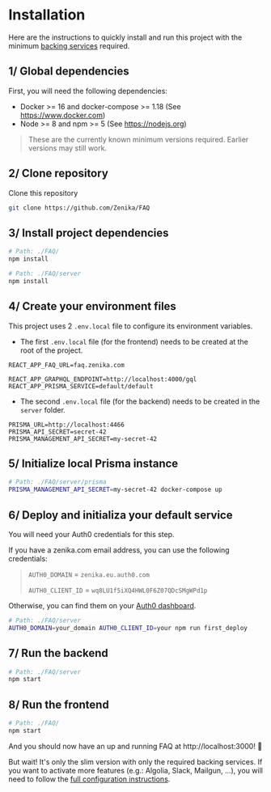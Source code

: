 # Installation

Here are the instructions to quickly install and run this project with the minimum [backing services](/docs/backing_services.md) required.

## 1/ Global dependencies

First, you will need the following dependencies:

- Docker >= 16 and docker-compose >= 1.18 (See https://www.docker.com)
- Node >= 8 and npm >= 5 (See https://nodejs.org)

> These are the currently known minimum versions required. Earlier versions may still work.

## 2/ Clone repository

Clone this repository

```bash
git clone https://github.com/Zenika/FAQ
```

## 3/ Install project dependencies

```bash
# Path: ./FAQ/
npm install

# Path: ./FAQ/server
npm install
```

## 4/ Create your environment files

This project uses 2 `.env.local` file to configure its environment variables.

- The first `.env.local` file (for the frontend) needs to be created at the root of the project.

```
REACT_APP_FAQ_URL=faq.zenika.com

REACT_APP_GRAPHQL_ENDPOINT=http://localhost:4000/gql
REACT_APP_PRISMA_SERVICE=default/default
```

- The second `.env.local` file (for the backend) needs to be created in the `server` folder.

```
PRISMA_URL=http://localhost:4466
PRISMA_API_SECRET=secret-42
PRISMA_MANAGEMENT_API_SECRET=my-secret-42
```

## 5/ Initialize local Prisma instance

```bash
# Path: ./FAQ/server/prisma
PRISMA_MANAGEMENT_API_SECRET=my-secret-42 docker-compose up
```

## 6/ Deploy and initializa your default service

You will need your Auth0 credentials for this step.

If you have a zenika.com email address, you can use the following credentials:

> `AUTH0_DOMAIN` = `zenika.eu.auth0.com`
>
> `AUTH0_CLIENT_ID` = `wq8LU1f5iXQ4HWL0F6Z07QDcSMgWPd1p`

Otherwise, you can find them on your [Auth0 dashboard](https://manage.auth0.com).

```bash
# Path: ./FAQ/server
AUTH0_DOMAIN=your_domain AUTH0_CLIENT_ID=your npm run first_deploy
```

## 7/ Run the backend

```bash
# Path: ./FAQ/server
npm start
```

## 8/ Run the frontend

```bash
# Path: ./FAQ/
npm start
```

And you should now have an up and running FAQ at http://localhost:3000! 🎉

But wait! It's only the slim version with only the required backing services. If you want to activate more features (e.g.: Algolia, Slack, Mailgun, ...), you will need to follow the [full configuration instructions](/docs/configuration.md).
